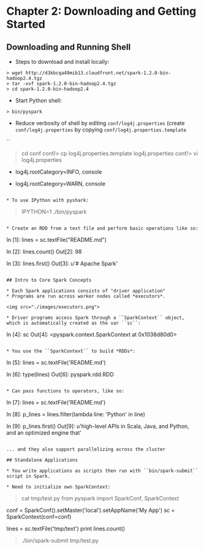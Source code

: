 # Chapter 2: Downloading and Getting Started

## Downloading and Running Shell

* Steps to download and install locally:

```
> wget http://d3kbcqa49mib13.cloudfront.net/spark-1.2.0-bin-hadoop2.4.tgz
> tar -xvf spark-1.2.0-bin-hadoop2.4.tgz
> cd spark-1.2.0-bin-hadoop2.4
```

* Start Python shell:

```
> bin/pyspark
```

* Reduce verbosity of shell by editing ``conf/log4j.properties`` (create ``conf/log4j.properties`` by copying ``conf/log4j.properties.template``

``
> cd conf
conf/> cp log4j.properties.template log4j.properties
conf/> vi log4j.properties
- log4j.rootCategory=INFO, console
+ log4j.rootCategory=WARN, console
```

* To use IPython with pyshark:

```
> IPYTHON=1 ./bin/pyspark
```

* Create an RDD from a text file and perform basic operations like so:

```
In [1]: lines = sc.textFile("README.md")

In [2]: lines.count()
Out[2]: 98

In [3]: lines.first()
Out[3]: u'# Apache Spark'
```

## Intro to Core Spark Concepts

* Each Spark applications consists of "driver application"
* Programs are run across worker nodes called *executors*.

<img src="./images/executors.png">

* Driver programs access Spark through a ``SparkContext`` object, which is automatically created as the var ``sc``:

```
In [4]: sc
Out[4]: <pyspark.context.SparkContext at 0x1038d80d0>
```

* You use the ``SparkContext`` to build *RDDs*:

```
In [5]: lines = sc.textFile('README.md')

In [6]: type(lines)
Out[6]: pyspark.rdd.RDD
```

* Can pass functions to operators, like so:

```
In [7]: lines = sc.textFile('README.md')

In [8]: p_lines = lines.filter(lambda line: 'Python' in line)

In [9]: p_lines.first()
Out[9]: u'high-level APIs in Scala, Java, and Python, and an optimized engine that'
```

... and they also support parallelizing across the cluster

## Standalone Applications

* You write applications as scripts then run with ``bin/spark-submit`` script in Spark.

* Need to initialize own SparkContext:

```
> cat tmp/test.py
from pyspark import SparkConf, SparkContext

conf = SparkConf().setMaster('local').setAppName('My App')
sc = SparkContext(conf=conf)

lines = sc.textFile('tmp/text')
print lines.count()
> ./bin/spark-submit tmp/test.py
```
